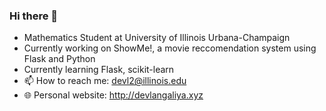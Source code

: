 ### Hi there 👋

- Mathematics Student at University of Illinois Urbana-Champaign
- Currently working on ShowMe!, a movie reccomendation system using Flask and Python
- Currently learning Flask, scikit-learn
- 📫 How to reach me: devl2@illinois.edu
- 🌐 Personal website: http://devlangaliya.xyz
